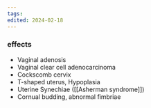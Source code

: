 ```yaml
---
tags: 
edited: 2024-02-18
---
```

### effects
 - Vaginal adenosis
 - Vaginal clear cell adenocarcinoma
 - Cockscomb cervix
- T-shaped uterus, Hypoplasia
- Uterine Synechiae ([[Asherman syndrome]])
- Cornual budding, abnormal fimbriae